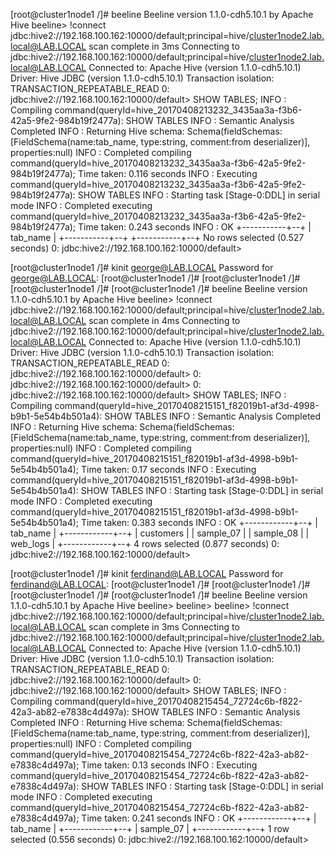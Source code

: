 [root@cluster1node1 /]# beeline
Beeline version 1.1.0-cdh5.10.1 by Apache Hive
beeline> !connect jdbc:hive2://192.168.100.162:10000/default;principal=hive/cluster1node2.lab.local@LAB.LOCAL
scan complete in 3ms
Connecting to jdbc:hive2://192.168.100.162:10000/default;principal=hive/cluster1node2.lab.local@LAB.LOCAL
Connected to: Apache Hive (version 1.1.0-cdh5.10.1)
Driver: Hive JDBC (version 1.1.0-cdh5.10.1)
Transaction isolation: TRANSACTION_REPEATABLE_READ
0: jdbc:hive2://192.168.100.162:10000/default> SHOW TABLES;
INFO  : Compiling command(queryId=hive_20170408213232_3435aa3a-f3b6-42a5-9fe2-984b19f2477a): SHOW TABLES
INFO  : Semantic Analysis Completed
INFO  : Returning Hive schema: Schema(fieldSchemas:[FieldSchema(name:tab_name, type:string, comment:from deserializer)], properties:null)
INFO  : Completed compiling command(queryId=hive_20170408213232_3435aa3a-f3b6-42a5-9fe2-984b19f2477a); Time taken: 0.116 seconds
INFO  : Executing command(queryId=hive_20170408213232_3435aa3a-f3b6-42a5-9fe2-984b19f2477a): SHOW TABLES
INFO  : Starting task [Stage-0:DDL] in serial mode
INFO  : Completed executing command(queryId=hive_20170408213232_3435aa3a-f3b6-42a5-9fe2-984b19f2477a); Time taken: 0.243 seconds
INFO  : OK
+-----------+--+
| tab_name  |
+-----------+--+
+-----------+--+
No rows selected (0.527 seconds)
0: jdbc:hive2://192.168.100.162:10000/default>



[root@cluster1node1 /]# kinit george@LAB.LOCAL
Password for george@LAB.LOCAL:
[root@cluster1node1 /]#
[root@cluster1node1 /]#
[root@cluster1node1 /]#
[root@cluster1node1 /]# beeline
Beeline version 1.1.0-cdh5.10.1 by Apache Hive
beeline> !connect jdbc:hive2://192.168.100.162:10000/default;principal=hive/cluster1node2.lab.local@LAB.LOCAL
scan complete in 4ms
Connecting to jdbc:hive2://192.168.100.162:10000/default;principal=hive/cluster1node2.lab.local@LAB.LOCAL
Connected to: Apache Hive (version 1.1.0-cdh5.10.1)
Driver: Hive JDBC (version 1.1.0-cdh5.10.1)
Transaction isolation: TRANSACTION_REPEATABLE_READ
0: jdbc:hive2://192.168.100.162:10000/default>
0: jdbc:hive2://192.168.100.162:10000/default>
0: jdbc:hive2://192.168.100.162:10000/default> SHOW TABLES;
INFO  : Compiling command(queryId=hive_20170408215151_f82019b1-af3d-4998-b9b1-5e54b4b501a4): SHOW TABLES
INFO  : Semantic Analysis Completed
INFO  : Returning Hive schema: Schema(fieldSchemas:[FieldSchema(name:tab_name, type:string, comment:from deserializer)], properties:null)
INFO  : Completed compiling command(queryId=hive_20170408215151_f82019b1-af3d-4998-b9b1-5e54b4b501a4); Time taken: 0.17 seconds
INFO  : Executing command(queryId=hive_20170408215151_f82019b1-af3d-4998-b9b1-5e54b4b501a4): SHOW TABLES
INFO  : Starting task [Stage-0:DDL] in serial mode
INFO  : Completed executing command(queryId=hive_20170408215151_f82019b1-af3d-4998-b9b1-5e54b4b501a4); Time taken: 0.383 seconds
INFO  : OK
+------------+--+
|  tab_name  |
+------------+--+
| customers  |
| sample_07  |
| sample_08  |
| web_logs   |
+------------+--+
4 rows selected (0.877 seconds)
0: jdbc:hive2://192.168.100.162:10000/default>



[root@cluster1node1 /]# kinit ferdinand@LAB.LOCAL
Password for ferdinand@LAB.LOCAL:
[root@cluster1node1 /]#
[root@cluster1node1 /]#
[root@cluster1node1 /]#
[root@cluster1node1 /]# beeline
Beeline version 1.1.0-cdh5.10.1 by Apache Hive
beeline>
beeline>
beeline> !connect jdbc:hive2://192.168.100.162:10000/default;principal=hive/cluster1node2.lab.local@LAB.LOCAL
scan complete in 3ms
Connecting to jdbc:hive2://192.168.100.162:10000/default;principal=hive/cluster1node2.lab.local@LAB.LOCAL
Connected to: Apache Hive (version 1.1.0-cdh5.10.1)
Driver: Hive JDBC (version 1.1.0-cdh5.10.1)
Transaction isolation: TRANSACTION_REPEATABLE_READ
0: jdbc:hive2://192.168.100.162:10000/default>
0: jdbc:hive2://192.168.100.162:10000/default> SHOW TABLES;
INFO  : Compiling command(queryId=hive_20170408215454_72724c6b-f822-42a3-ab82-e7838c4d497a): SHOW TABLES
INFO  : Semantic Analysis Completed
INFO  : Returning Hive schema: Schema(fieldSchemas:[FieldSchema(name:tab_name, type:string, comment:from deserializer)], properties:null)
INFO  : Completed compiling command(queryId=hive_20170408215454_72724c6b-f822-42a3-ab82-e7838c4d497a); Time taken: 0.13 seconds
INFO  : Executing command(queryId=hive_20170408215454_72724c6b-f822-42a3-ab82-e7838c4d497a): SHOW TABLES
INFO  : Starting task [Stage-0:DDL] in serial mode
INFO  : Completed executing command(queryId=hive_20170408215454_72724c6b-f822-42a3-ab82-e7838c4d497a); Time taken: 0.241 seconds
INFO  : OK
+------------+--+
|  tab_name  |
+------------+--+
| sample_07  |
+------------+--+
1 row selected (0.556 seconds)
0: jdbc:hive2://192.168.100.162:10000/default>








